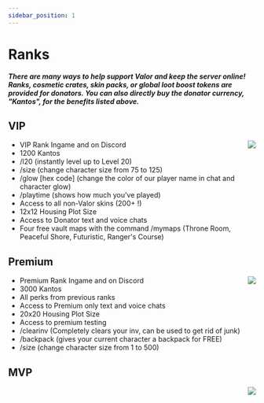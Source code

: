 ```yaml
---
sidebar_position: 1
---
```


# Ranks
***There are many ways to help support Valor and keep the server online! Ranks, cosmetic crates, skin packs, or global loot boost tokens are provided for donators. You can also directly buy the donator currency, "Kantos", for the benefits listed above.***

## VIP
<img style="float: right;" src="https://mvp.valorserver.com/images/vip-banner.png">

- VIP Rank Ingame and on Discord
- 1200 Kantos
- /l20 (instantly level up to Level 20)
- /size (change character size from 75 to 125)
- /glow [hex code] (change the color of our player name in chat and character glow)
- /playtime (shows how much you've played)
- Access to all non-Valor skins (200+ !)
- 12x12 Housing Plot Size
- Access to Donator text and voice chats
- Four free vault maps with the command /mymaps (Throne Room, Peaceful Shore, Futuristic, Ranger's Course)

## Premium
<img style="float: right;" src="https://mvp.valorserver.com/images/prem-banner.png">

- Premium Rank Ingame and on Discord
- 3000 Kantos
- All perks from previous ranks
- Access to Premium only text and voice chats
- 20x20 Housing Plot Size
- Access to premium testing
- /clearinv (Completely clears your inv, can be used to get rid of junk)
- /backpack (gives your current character a backpack for FREE)
- /size (change character size from 1 to 500)

## MVP
<img style="float: right;" src="https://mvp.valorserver.com/images/mvp-banner.png">
